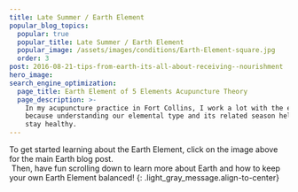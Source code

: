 ```yaml
---
title: Late Summer / Earth Element
popular_blog_topics:
  popular: true
  popular_title: Late Summer / Earth Element
  popular_image: /assets/images/conditions/Earth-Element-square.jpg
  order: 3
post: 2016-08-21-tips-from-earth-its-all-about-receiving--nourishment
hero_image:
search_engine_optimization:
  page_title: Earth Element of 5 Elements Acupuncture Theory
  page_description: >-
    In my acupuncture practice in Fort Collins, I work a lot with the elements
    because understanding our elemental type and its related season helps us
    stay healthy.
---
```


To get started learning about the Earth Element, click on the image above for the main Earth blog post.<br>&nbsp;Then, have fun scrolling down to learn more about Earth and how to keep your own Earth Element balanced!
{: .light_gray_message.align-to-center}